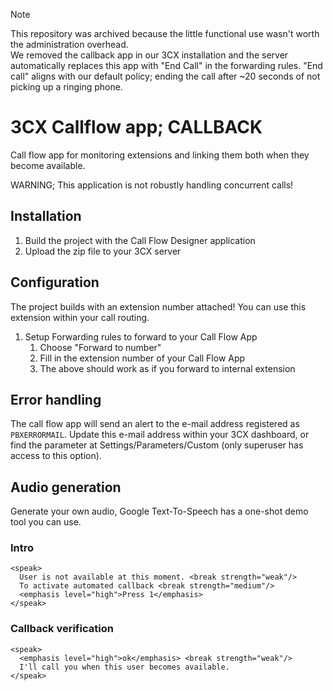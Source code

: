 > [!NOTE]
> This repository was archived because the little functional use wasn't worth the administration overhead.  
> We removed the callback app in our 3CX installation and the server automatically replaces this app with "End Call" in the forwarding rules. "End call" aligns with our default policy; ending the call after ~20 seconds of not picking up a ringing phone.

# 3CX Callflow app; CALLBACK

Call flow app for monitoring extensions and linking them both when they become available.

WARNING; This application is not robustly handling concurrent calls!

## Installation

1. Build the project with the Call Flow Designer application
1. Upload the zip file to your 3CX server

## Configuration

The project builds with an extension number attached! You can use this extension within your call routing.

1. Setup Forwarding rules to forward to your Call Flow App
    1. Choose "Forward to number"
    1. Fill in the extension number of your Call Flow App
    1. The above should work as if you forward to internal extension

## Error handling

The call flow app will send an alert to the e-mail address registered as ```PBXERRORMAIL```.
Update this e-mail address within your 3CX dashboard, or find the parameter at Settings/Parameters/Custom (only superuser has access to this option).

## Audio generation

Generate your own audio, Google Text-To-Speech has a one-shot demo tool you can use.

### Intro

```ssml
<speak>
  User is not available at this moment. <break strength="weak"/>
  To activate automated callback <break strength="medium"/>
  <emphasis level="high">Press 1</emphasis>
</speak>
```

### Callback verification

```ssml
<speak>
  <emphasis level="high">ok</emphasis> <break strength="weak"/>
  I'll call you when this user becomes available.
</speak>
```
